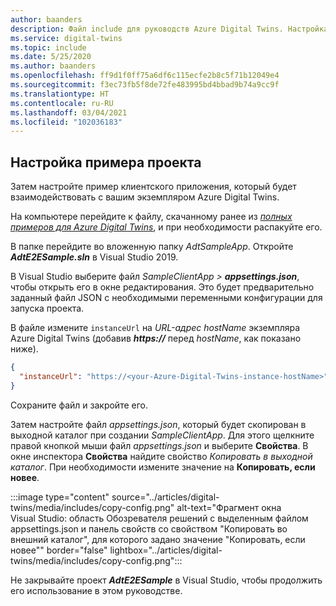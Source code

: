```yaml
---
author: baanders
description: Файл include для руководств Azure Digital Twins. Настройка примера проекта
ms.service: digital-twins
ms.topic: include
ms.date: 5/25/2020
ms.author: baanders
ms.openlocfilehash: ff9d1f0ff75a6df6c115ecfe2b8c5f71b12049e4
ms.sourcegitcommit: f3ec73fb5f8de72fe483995bd4bbad9b74a9cc9f
ms.translationtype: HT
ms.contentlocale: ru-RU
ms.lasthandoff: 03/04/2021
ms.locfileid: "102036183"
---
```

## <a name="configure-the-sample-project"></a>Настройка примера проекта

Затем настройте пример клиентского приложения, который будет взаимодействовать с вашим экземпляром Azure Digital Twins.

На компьютере перейдите к файлу, скачанному ранее из [*полных примеров для Azure Digital Twins*](/samples/azure-samples/digital-twins-samples/digital-twins-samples), и при необходимости распакуйте его.

В папке перейдите во вложенную папку _AdtSampleApp_. Откройте _**AdtE2ESample.sln**_ в Visual Studio 2019. 

В Visual Studio выберите файл _SampleClientApp > **appsettings.json**_, чтобы открыть его в окне редактирования. Это будет предварительно заданный файл JSON с необходимыми переменными конфигурации для запуска проекта.

В файле измените `instanceUrl` на *URL-адрес hostName* экземпляра Azure Digital Twins (добавив **_https://_** перед *hostName*, как показано ниже).

```json
{
  "instanceUrl": "https://<your-Azure-Digital-Twins-instance-hostName>"
}
```

Сохраните файл и закройте его. 

Затем настройте файл *appsettings.json*, который будет скопирован в выходной каталог при создании *SampleClientApp*. Для этого щелкните правой кнопкой мыши файл *appsettings.json* и выберите **Свойства**. В окне инспектора **Свойства** найдите свойство *Копировать в выходной каталог*. При необходимости измените значение на **Копировать, если новее**.

:::image type="content" source="../articles/digital-twins/media/includes/copy-config.png" alt-text="Фрагмент окна Visual Studio: область Обозревателя решений с выделенным файлом appsettings.json и панель свойств со свойством &quot;Копировать во внешний каталог&quot;, для которого задано значение &quot;Копировать, если новее&quot;" border="false" lightbox="../articles/digital-twins/media/includes/copy-config.png":::

Не закрывайте проект _**AdtE2ESample**_ в Visual Studio, чтобы продолжить его использование в этом руководстве.

